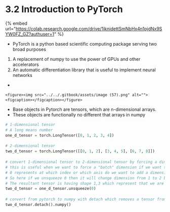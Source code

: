 # 3.2 Introduction to PyTorch

{% embed url="https://colab.research.google.com/drive/1iknidettSmNbHx4n1pjdNx9SYW0FZ_GZ?authuser=1" %}

&#x20;

* PyTorch is a python based scientific computing package serving two broad purposes

1. A replacement of numpy to use the power of GPUs and other accelerators
2. An automatic differentiation library that is useful to implement neural networks

*

    <figure><img src="../../.gitbook/assets/image (57).png" alt=""><figcaption></figcaption></figure>
* Base objects in Pytorch are tensors, which are n-dimensional arrays.
* These objects are functionally no different that arrays in numpy



```python
# 1-dimensional tensor
# A long means number
one_d_tensor = torch.LongTensor([0, 1, 2, 3, 4])

# 2-dimensional tensor
two_d_tensor = torch.LongTensor([[0, 1, 2], [3, 4, 5], [6, 7, 8]])

# convert 1-dimensional tensor to 2-dimensional tensor by forcing a dimension in the front
# this is useful when we want to force a "batch" dimension if we want to predict a single example
# 0 represents at which index or which axis do we want to add a dimension
# So here if we unsqueeze 0 then it will change dimension from 1 to 2 by adding a dimension in front
# The resultant tensor is having shape 1,3 which represent that we are passing 1 data point of size 3
two_d_tensor = one_d_tensor.unsqueeze(0)

# convert from pytorch to numpy with detach which removes a tensor from a computation graph (will be useful later)
two_d_tensor.detach().numpy()

```
